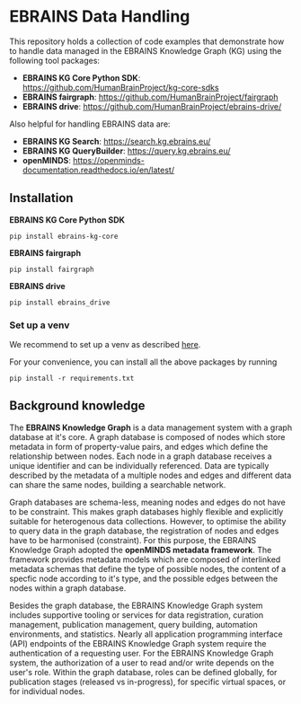 # EBRAINS Data Handling

This repository holds a collection of code examples that demonstrate how to handle data managed in the EBRAINS Knowledge Graph (KG) using the following tool packages:  
- **EBRAINS KG Core Python SDK**: https://github.com/HumanBrainProject/kg-core-sdks    
- **EBRAINS fairgraph**: https://github.com/HumanBrainProject/fairgraph  
- **EBRAINS drive**: https://github.com/HumanBrainProject/ebrains-drive/  

Also helpful for handling EBRAINS data are:   
- **EBRAINS KG Search**: https://search.kg.ebrains.eu/  
- **EBRAINS KG QueryBuilder**: https://query.kg.ebrains.eu/  
- **openMINDS**: https://openminds-documentation.readthedocs.io/en/latest/  

## Installation

**EBRAINS KG Core Python SDK**
```
pip install ebrains-kg-core
```

**EBRAINS fairgraph**  
```
pip install fairgraph
```

**EBRAINS drive**
```
pip install ebrains_drive
```

### Set up a venv
We recommend to set up a venv as described [here](https://packaging.python.org/en/latest/guides/installing-using-pip-and-virtual-environments/#creating-a-virtual-environment).

For your convenience, you can install all the above packages by running
```
pip install -r requirements.txt
```

## Background knowledge

The **EBRAINS Knowledge Graph** is a data management system with a graph database at it's core. A graph database is composed of nodes which store metadata in form of property-value pairs, and edges which define the relationship between nodes. Each node in a graph database receives a unique identifier and can be individually referenced. Data are typically described by the metadata of a multiple nodes and edges and different data can share the same nodes, building a searchable network.

Graph databases are schema-less, meaning nodes and edges do not have to be constraint. This makes graph databases highly flexible and explicitly suitable for heterogenous data collections. However, to optimise the ability to query data in the graph database, the registration of nodes and edges have to be harmonised (constraint). For this purpose, the EBRAINS Knowledge Graph adopted the **openMINDS metadata framework**. The framework provides metadata models which are composed of interlinked metadata schemas that define the type of possible nodes, the content of a specfic node according to it's type, and the possible edges between the nodes within a graph database.

Besides the graph database, the EBRAINS Knowledge Graph system includes supportive tooling or services for data registration, curation management, publication management, query building, automation environments, and statistics. Nearly all application programming interface (API) endpoints of the EBRAINS Knowledge Graph system require the authentication of a requesting user. For the EBRAINS Knowledge Graph system, the authorization of a user to read and/or write depends on the user's role. Within the graph database, roles can be defined globally, for publication stages (released vs in-progress), for specific virtual spaces, or for individual nodes.
